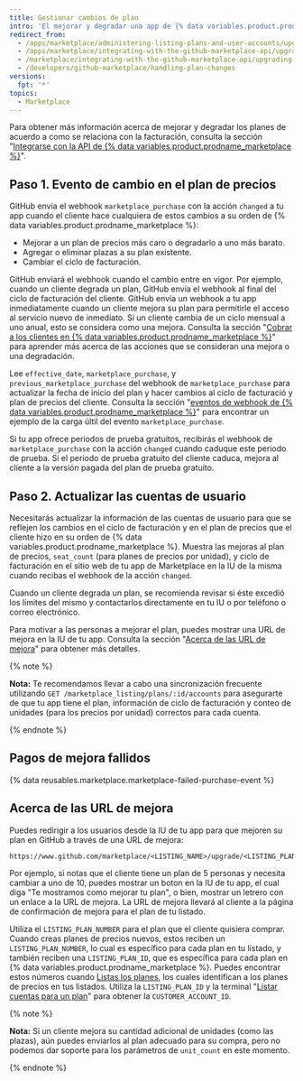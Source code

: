 ```yaml
---
title: Gestionar cambios de plan
intro: 'El mejorar y degradar una app de {% data variables.product.prodname_marketplace %} activa el webhook del [evento `marketplace_purchase`](/marketplace/integrating-with-the-github-marketplace-api/github-marketplace-webhook-events/) con la acción `cambiada`, lo cual inicia el flujo de mejora o degradación.'
redirect_from:
  - /apps/marketplace/administering-listing-plans-and-user-accounts/upgrading-or-downgrading-plans/
  - /apps/marketplace/integrating-with-the-github-marketplace-api/upgrading-and-downgrading-plans/
  - /marketplace/integrating-with-the-github-marketplace-api/upgrading-and-downgrading-plans
  - /developers/github-marketplace/handling-plan-changes
versions:
  fpt: '*'
topics:
  - Marketplace
---
```


Para obtener más información acerca de mejorar y degradar los planes de acuerdo a como se relaciona con la facturación, consulta la sección "[Integrarse con la API de {% data variables.product.prodname_marketplace %}](/marketplace/integrating-with-the-github-marketplace-api/)".

## Paso 1. Evento de cambio en el plan de precios

GitHub envía el webhook `marketplace_purchase` con la acción `changed` a tu app cuando el cliente hace cualquiera de estos cambios a su orden de {% data variables.product.prodname_marketplace %}:
* Mejorar a un plan de precios más caro o degradarlo a uno más barato.
* Agregar o eliminar plazas a su plan existente.
* Cambiar el ciclo de facturación.

GitHub enviará el webhook cuando el cambio entre en vigor. Por ejemplo, cuando un cliente degrada un plan, GitHub envía el webhook al final del ciclo de facturación del cliente. GitHub envía un webhook a tu app inmediatamente cuando un cliente mejora su plan para permitirle el acceso al servicio nuevo de inmediato. Si un cliente cambia de un ciclo mensual a uno anual, esto se considera como una mejora. Consulta la sección "[Cobrar a los clientes en {% data variables.product.prodname_marketplace %}](/marketplace/selling-your-app/billing-customers-in-github-marketplace/)" para aprender más acerca de las acciones que se consideran una mejora o una degradación.

Lee `effective_date`, `marketplace_purchase`, y `previous_marketplace_purchase` del webhook de `marketplace_purchase` para actualizar la fecha de inicio del plan y hacer cambios al ciclo de facturació y plan de precios del cliente. Consulta la sección "[eventos de webhook de {% data variables.product.prodname_marketplace %}](/marketplace/integrating-with-the-github-marketplace-api/github-marketplace-webhook-events/)" para encontrar un ejemplo de la carga últil del evento `marketplace_purchase`.

Si tu app ofrece periodos de prueba gratuitos, recibirás el webhook de `marketplace_purchase` con la acción `changed` cuando caduque este periodo de prueba. Si el periodo de prueba gratuito del cliente caduca, mejora al cliente a la versión pagada del plan de prueba gratuito.

## Paso 2. Actualizar las cuentas de usuario

Necesitarás actualizar la información de las cuentas de usuario para que se reflejen los cambios en el ciclo de facturación y en el plan de precios que el cliente hizo en su orden de {% data variables.product.prodname_marketplace %}. Muestra las mejoras al plan de precios, `seat_count` (para planes de precios por unidad), y ciclo de facturación en el sitio web de tu app de Marketplace en la IU de la misma cuando recibas el webhook de la acción `changed`.

Cuando un cliente degrada un plan, se recomienda revisar si éste excedió los límites del mismo y contactarlos directamente en tu IU o por teléfono o correo electrónico.

Para motivar a las personas a mejorar el plan, puedes mostrar una URL de mejora en la IU de tu app. Consulta la sección "[Acerca de las URL de mejora](#about-upgrade-urls)" para obtener más detalles.

{% note %}

**Nota:** Te recomendamos llevar a cabo una sincronización frecuente utilizando `GET /marketplace_listing/plans/:id/accounts` para asegurarte de que tu app tiene el plan, información de ciclo de facturación y conteo de unidades (para los precios por unidad) correctos para cada cuenta.

{% endnote %}

## Pagos de mejora fallidos

{% data reusables.marketplace.marketplace-failed-purchase-event %}

## Acerca de las URL de mejora

Puedes redirigir a los usuarios desde la IU de tu app para que mejoren su plan en GitHub a través de una URL de mejora:

```
https://www.github.com/marketplace/<LISTING_NAME>/upgrade/<LISTING_PLAN_NUMBER>/<CUSTOMER_ACCOUNT_ID>
```

Por ejemplo, si notas que el cliente tiene un plan de 5 personas y necesita cambiar a uno de 10, puedes mostrar un boton en la IU de tu app, el cual diga "Te mostramos como mejorar tu plan", o bien, mostrar un letrero con un enlace a la URL de mejora. La URL de mejora llevará al cliente a la página de confirmación de mejora para el plan de tu listado.

Utiliza el `LISTING_PLAN_NUMBER` para el plan que el cliente quisiera comprar. Cuando creas planes de precios nuevos, estos reciben un `LISTING_PLAN_NUMBER`, lo cual es específico para cada plan en tu listado, y también reciben una `LISTING_PLAN_ID`, que es específica para cada plan en {% data variables.product.prodname_marketplace %}. Puedes encontrar estos números cuando [Listas los planes](/rest/reference/apps#list-plans), los cuales identifican a los planes de precios en tus listados. Utiliza la `LISTING_PLAN_ID` y la terminal "[Listar cuentas para un plan](/rest/reference/apps#list-accounts-for-a-plan)" para obtener la `CUSTOMER_ACCOUNT_ID`.


{% note %}

**Nota:** Si un cliente mejora su cantidad adicional de unidades (como las plazas), aún puedes enviarlos al plan adecuado para su compra, pero no podemos dar soporte para los parámetros de `unit_count` en este momento.

{% endnote %}
